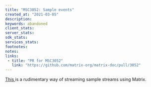 ```yaml
---
title: "MSC3052: Sample events"
created_at: "2021-03-05"
description:
keywords: abandoned
client_stats:
server_stats:
sdk_stats:
services_stats:
footnotes:
notes:
links:
 - title: "PR for MSC3052"
   link: "https://github.com/matrix-org/matrix-doc/pull/3052"
---
```

[This ](https://github.com/matrix-org/matrix-doc/blob/5adbdffa56ccb652819ef2580e2bd01755ee92d1/proposals/3052-sample-events.md) is a rudimentary way of streaming sample streams using Matrix.
